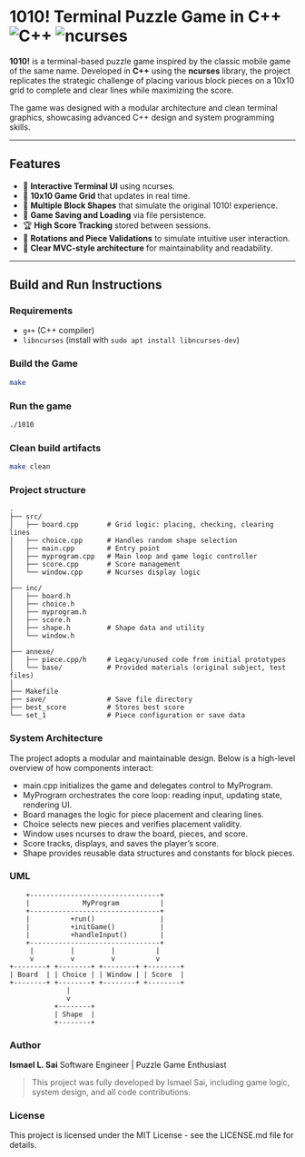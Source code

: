 # 1010! Terminal Puzzle Game in C++ ![C++](https://img.shields.io/badge/C%2B%2B-11-blue.svg) ![ncurses](https://img.shields.io/badge/ncurses-6.3-green.svg)

**1010!** is a terminal-based puzzle game inspired by the classic mobile game of the same name. Developed in **C++** using the **ncurses** library, the project replicates the strategic challenge of placing various block pieces on a 10x10 grid to complete and clear lines while maximizing the score.

The game was designed with a modular architecture and clean terminal graphics, showcasing advanced C++ design and system programming skills.

---

## Features

- 🚀 **Interactive Terminal UI** using ncurses.
- 🧩 **10x10 Game Grid** that updates in real time.
- 🔲 **Multiple Block Shapes** that simulate the original 1010! experience.
- 💾 **Game Saving and Loading** via file persistence.
- 🏆 **High Score Tracking** stored between sessions.
- 🔄 **Rotations and Piece Validations** to simulate intuitive user interaction.
- 🔧 **Clear MVC-style architecture** for maintainability and readability.

---

## Build and Run Instructions

### Requirements
- `g++` (C++ compiler)
- `libncurses` (install with `sudo apt install libncurses-dev`)

### Build the Game
```bash
make
```

### Run the game
```bash
./1010
```

### Clean build artifacts 
```bash
make clean
```

### Project structure 
```
.
├── src/
│   ├── board.cpp       # Grid logic: placing, checking, clearing lines
│   ├── choice.cpp      # Handles random shape selection
│   ├── main.cpp        # Entry point
│   ├── myprogram.cpp   # Main loop and game logic controller
│   ├── score.cpp       # Score management
│   └── window.cpp      # Ncurses display logic
│
├── inc/
│   ├── board.h
│   ├── choice.h
│   ├── myprogram.h
│   ├── score.h
│   ├── shape.h         # Shape data and utility
│   └── window.h
│
├── annexe/
│   ├── piece.cpp/h     # Legacy/unused code from initial prototypes
│   └── base/           # Provided materials (original subject, test files)
│
├── Makefile
├── save/               # Save file directory
├── best_score          # Stores best score
└── set_1               # Piece configuration or save data
```

### System Architecture 

The project adopts a modular and maintainable design. Below is a high-level overview of how components interact:
- main.cpp initializes the game and delegates control to MyProgram.
- MyProgram orchestrates the core loop: reading input, updating state, rendering UI.
- Board manages the logic for piece placement and clearing lines.
- Choice selects new pieces and verifies placement validity.
- Window uses ncurses to draw the board, pieces, and score.
- Score tracks, displays, and saves the player’s score.
- Shape provides reusable data structures and constants for block pieces.

### UML
```
    +--------------------------------+
    |             MyProgram          |
    +--------------------------------+
    |          +run()                |
    |          +initGame()           |
    |          +handleInput()        |
    +--------------------------------+
     |         |         |          |
     v         v         v          v
+--------+ +--------+ +--------+ +--------+
| Board  | | Choice | | Window | | Score  |
+--------+ +--------+ +--------+ +--------+
              |
              v
           +--------+
           | Shape  |
           +--------+
```

### Author

**Ismael L. Sai**
Software Engineer | Puzzle Game Enthusiast

>This project was fully developed by Ismael Sai, including game logic, system design, and all code contributions.

### License

This project is licensed under the MIT License - see the LICENSE.md file for details.




